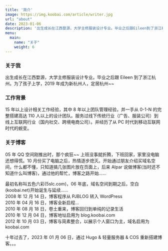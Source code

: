 ```yaml
---
title: '简介'
image: https://img.koobai.com/article/writer.jpg
url: "about"
date: 2023-01-06
description: '出生成长在江西婺源，大学主修服装设计专业。毕业之后跟Eileen到了浙江杭州。为了孩子上学，2019年成为新杭州人，定居杭州~~'
menu:
  main:
    name: "关于"
    weight: 6
---
```


### 关于我

出生成长在江西婺源，大学主修服装设计专业。毕业之后跟 Eileen 到了浙江杭州。为了孩子上学，2019 年成为新杭州人，定居杭州~~

### 工作背景

15 年以上设计相关工作经验，其中 8 年以上团队管理经验，并一手从 0-1-N 的完整搭建高达 110 人以上的设计团队。服务过线下传统行业（广告、服装公司）到线上互联网行业（国内社交、跨境电商公司）。并经历了从 PC 时代到移动互联网时代的蜕变。

### 关于博客

05 年 QQ 空间刚推出时，那个疯狂~~ 上班没事就折腾，下班回家，家里没电脑还想得慌。10 月份买了电脑之后，热情逐步熄灭。开始通过朋友介绍买域名空间，什么都不懂，只知道搞几张图片放在页面上，后来 Alpar 说做博客(当时还不知道什么叫博客)，通过他的帮忙，博客之路开始……

最初名称叫五色六彩(5slc.com)，06 年底，域名空间到期之后，空白(koobai.net)开始诞生与延续……<br />
2008 年 12 月 14 日，博客程序从 PJBLOG 转入 WordPress<br />
2010 年 04 月 16 日，博客全新启程…<br />
2010 年 08 月 18 日，卷土重来，博客回归到单纯的记录生活<br />
2010 年 12 月 04 日，博客地址启用为 blog.koobai.com <br />
2012 年 10 月 03 日，博客与简素整合，以展示个人窗口为主，域名启用为 koobai.com

十年过去了，2023 年 01 月 06 日，通过 Hugo & 轻量服务器 & COS 重新搭建博客。。。